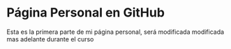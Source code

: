 # Página Personal en GitHub

Esta es la primera parte de mi página personal, será modificada modificada mas adelante durante el curso